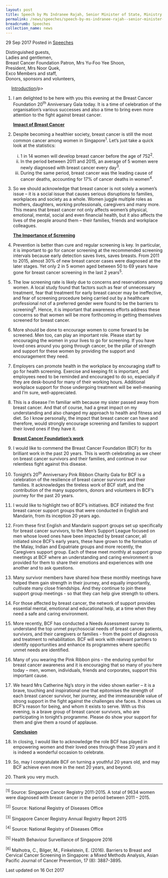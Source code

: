 ```yaml
---
layout: post
title: Speech by Ms Indranee Rajah, Senior Minister of State, Ministry of Law and Ministry of Finance, at the Breast Cancer Foundation 20th Anniversary Pink Ribbon Charity Gala, 29 Sep 2017
permalink: /news/speeches/speech-by-ms-indranee-rajah--senior-minister-of-state--ministry-
breadcrumb: Speeches
collection_name: news
---
```


29 Sep 2017 Posted in [Speeches](/news/speeches)

Distinguished guests,  
Ladies and gentlemen,  
Breast Cancer Foundation Patron, Mrs Yu-Foo Yee Shoon,  
President, Mrs Noor Quek,  
Exco Members and staff,  
Donors, sponsors and volunteers,  


<p style="margin-left: 18px"><u>Introduction</u>/p>


 1. I am delighted to be here with you this evening at the Breast Cancer Foundation 20<sup>th</sup> Anniversary Gala today. It is a time of celebration of the organisation’s various successes and also a time to bring even more attention to the fight against breast cancer.
    
    **<u>Impact of Breast Cancer</u>**


2. Despite becoming a healthier society, breast cancer is still the most common cancer among women in Singapore<sup>1</sup>. Let’s just take a quick look at the statistics:
   <ol style="list-style-type: lower-roman">
   <li>1 in 14 women will develop breast cancer before the age of 752<sup>2</sup>.</li>
   <li> In the period between 2011 and 2015, an average of 5 women were newly diagnosed with breast cancer every day<sup>3</sup>.</li>
   <li>During the same period, breast cancer was the leading cause of cancer deaths, accounting for 17% of cancer deaths in                women<sup>4</sup>.</li>
   </ol>


 3. So we should acknowledge that breast cancer is not solely a women’s issue – it is a social issue that causes serious disruptions to families, workplaces and society as a whole. Women juggle multiple roles as mothers, daughters, working professionals, caregivers and many more. This means that breast cancer not only affects women’s physical, emotional, mental, social and even financial health, but it also affects the lives of the people around them – their families, friends and workplace colleagues.
 
    **<u>The Importance of Screening</u>**


 4. Prevention is better than cure and regular screening is key. In particular, it is important to go for cancer screening at the recommended screening intervals because early detection saves lives, saves breasts. From 2011 to 2015, almost 30% of new breast cancer cases were diagnosed at the later stages. Yet only 2 in 5 women aged between 50 to 69 years have gone for breast cancer screening in the last 2 years<sup>5</sup>. 

 

 5. The low screening rate is likely due to concerns and reservations among women. A local study found that factors such as fear of unnecessary treatment, fear that treatment for early breast cancer may be ineffective, and fear of screening procedure being carried out by a healthcare professional not of a preferred gender were found to be the barriers to screening<sup>6</sup>. Hence, it is important that awareness efforts address these concerns so that women will be more forthcoming in getting themselves screened for breast cancer.

 

 6. More should be done to encourage women to come forward to be screened. Men too, can play an important role. Please start by encouraging the women in your lives to go for screening. If you have loved ones around you going through cancer, be the pillar of strength and support for these women by providing the support and encouragement they need.

 

 7. Employers can promote health in the workplace by encouraging staff to go for health screening. Exercise and keeping fit is important, and employees need to be reminded and encouraged to do so, especially if they are desk-bound for many of their working hours. Additional workplace support for those undergoing treatment will be well-meaning and I’m sure, well-appreciated.

 

 8. This is a disease I’m familiar with because my sister passed away from breast cancer. And that of course, had a great impact on my understanding and also changed my approach to health and fitness and diet. So I know personally, the impact that breast cancer can have and therefore, would strongly encourage screening and families to support their loved ones if they have it.
    
    **<u>Breast Cancer Foundation’s work</u>**


 9. I would like to commend the Breast Cancer Foundation (BCF) for its brilliant work in the past 20 years. This is worth celebrating as we cheer on breast cancer survivors and their families, and continue in our relentless fight against this disease.

 

10. Tonight’s 20<sup>th</sup> Anniversary Pink Ribbon Charity Gala for BCF is a celebration of the resilience of breast cancer survivors and their families. It acknowledges the tireless work of BCF staff, and the contribution of the many supporters, donors and volunteers in BCF’s journey for the past 20 years.

 

11. I would like to highlight two of BCF’s initiatives. BCF initiated the first breast cancer support groups that were conducted in English and Mandarin, from its inception 20 years ago.


12. From these first English and Mandarin support groups set up specifically for breast cancer survivors, to the Men’s Support League focused on men whose loved ones have been impacted by breast cancer, all initiated since BCF’s early years, these have grown to the formation of the Malay, Indian and Expatriate groups and more recently, the Caregivers support group.  Each of these meet monthly at support group meetings at BCF where an understanding and caring environment is provided for them to share their emotions and experiences with one another and to ask questions. 

 

13. Many survivor members have shared how these monthly meetings have helped them gain strength in their journey, and equally importantly, cultivate many close friendships. And they continue to join these support group meetings - so that they can help give strength to others.

 

14. For those affected by breast cancer, the network of support provides essential mental, emotional and educational help, at a time when they need a safe and caring environment.

 

15. More recently, BCF has conducted a Needs Assessment survey to understand the top unmet psychosocial needs of breast cancer patients, survivors, and their caregivers or families - from the point of diagnosis and treatment to rehabilitation. BCF will work with relevant partners to identify opportunities and enhance its programmes where specific unmet needs are identified.

 

16. Many of you wearing the Pink Ribbon pins – the enduring symbol for breast cancer awareness and it is encouraging that so many of you here today – men, women, individuals, friends and corporates, support this important cause.

 

17. We heard Mrs Catherine Ng’s story in the video shown earlier – it is a brave, touching and inspirational one that epitomises the strength of each breast cancer survivor, her journey, and the immeasurable value of strong support in the fight against the challenges she faces. It shows us BCF’s reason for being, and whom it exists to serve. With us this evening, is a brave group of breast cancer survivors, who are participating in tonight’s programme. Please do show your support for them and give them a round of applause.
    

    **<u>Conclusion</u>**

18. In closing, I would like to acknowledge the role BCF has played in empowering women and their loved ones through these 20 years and it is indeed a wonderful occasion to celebrate.

 

19. So, may I congratulate BCF on turning a youthful 20 years old, and may BCF achieve even more in the next 20 years, and beyond.

 
20. Thank you very much.

---

<sup>[1]</sup> Source:  Singapore Cancer Registry 2011-2015. A total of 9634 women were diagnosed with breast cancer in the period between 2011 – 2015.

<sup>[2]</sup> Source:  National Registry of Diseases Office

<sup>[3]</sup> Singapore Cancer Registry Annual Registry Report 2015

<sup>[4]</sup> Source: National Registry of Diseases Office

<sup>[5]</sup> Health Behaviour Surveillance of Singapore 2016

<sup>[6]</sup> Malhotra, C., Bilger, M., Finkelstein, E. (2016). Barriers to Breast and Cervical Cancer Screening in Singapore: a Mixed Methods Analysis, Asian Pacific Journal of Cancer Prevention, 17 (8): 3887-3895.

<p class="right-side-updated">Last updated on 16 Oct 2017</p>

